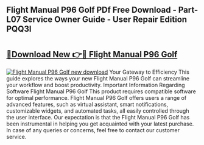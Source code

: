 ## Flight Manual P96 Golf PDf Free Download - Part-L07 Service Owner Guide - User Repair Edition PQQ3l

# <h2><a href="http://bc79922.oget.top/?id=Flight+Manual+P96+Golf">🔗Download New 👉🔴 Flight Manual P96 Golf</a></h2>

[![Flight Manual P96 Golf new download](https://i.imgur.com/5g1atiW.png)](http://bc79922.oget.top/?id=Flight+Manual+P96+Golf)
Your Gateway to Efficiency This guide explores the ways your new Flight Manual P96 Golf can streamline your workflow and boost productivity. Important Information Regarding Software Flight Manual P96 Golf This product requires compatible software for optimal performance. Flight Manual P96 Golf offers users a range of advanced features, such as virtual assistant, smart notifications, customizable widgets, and automated tasks, all easily controlled through the user interface. Our expectation is that the Flight Manual P96 Golf has been instrumental in helping you get acquainted with your latest purchase. In case of any queries or concerns, feel free to contact our customer service.
